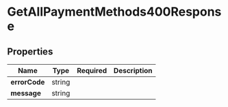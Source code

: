 # GetAllPaymentMethods400Response



## Properties

| Name | Type | Required | Description |
| ------------ | ------------- | ------------- | ------------- |
| **errorCode** | string |  |  |
**message** | string |  |  |


